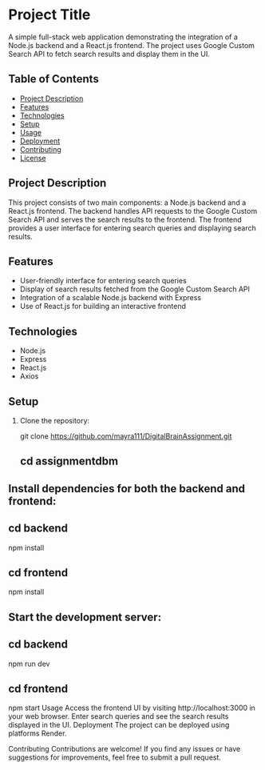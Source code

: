 # Project Title

A simple full-stack web application demonstrating the integration of a Node.js backend and a React.js frontend. The project uses Google Custom Search API to fetch search results and display them in the UI.

## Table of Contents

- [Project Description](#project-description)
- [Features](#features)
- [Technologies](#technologies)
- [Setup](#setup)
- [Usage](#usage)
- [Deployment](#deployment)
- [Contributing](#contributing)
- [License](#license)

## Project Description

This project consists of two main components: a Node.js backend and a React.js frontend. The backend handles API requests to the Google Custom Search API and serves the search results to the frontend. The frontend provides a user interface for entering search queries and displaying search results.

## Features

- User-friendly interface for entering search queries
- Display of search results fetched from the Google Custom Search API
- Integration of a scalable Node.js backend with Express
- Use of React.js for building an interactive frontend

## Technologies

- Node.js
- Express
- React.js
- Axios

## Setup

1. Clone the repository:

   git clone https://github.com/mayra111/DigitalBrainAssignment.git
   ## cd assignmentdbm


 ## Install dependencies for both the backend and frontend:
## cd backend
 npm install

## cd frontend
 npm install


## Start the development server:


## cd backend
 npm run dev

## cd frontend
 npm start
Usage
Access the frontend UI by visiting http://localhost:3000 in your web browser.
Enter search queries and see the search results displayed in the UI.
Deployment
The project can be deployed using platforms Render. 

Contributing
Contributions are welcome! If you find any issues or have suggestions for improvements, feel free to submit a pull request.

